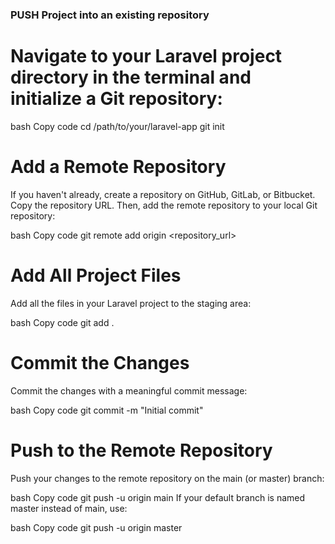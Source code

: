 ### PUSH Project into an existing repository

# Navigate to your Laravel project directory in the terminal and initialize a Git repository:

bash
Copy code
cd /path/to/your/laravel-app
git init


# Add a Remote Repository

If you haven't already, create a repository on GitHub, GitLab, or Bitbucket. Copy the repository URL. Then, add the remote repository to your local Git repository:

bash
Copy code
git remote add origin <repository_url>

# Add All Project Files

Add all the files in your Laravel project to the staging area:

bash
Copy code
git add .

# Commit the Changes

Commit the changes with a meaningful commit message:

bash
Copy code
git commit -m "Initial commit"

# Push to the Remote Repository

Push your changes to the remote repository on the main (or master) branch:

bash
Copy code
git push -u origin main
If your default branch is named master instead of main, use:

bash
Copy code
git push -u origin master

